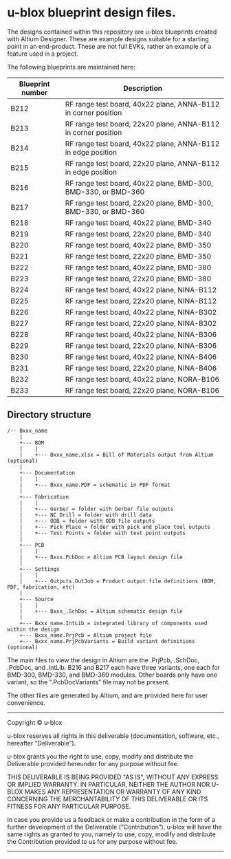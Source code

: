 # u-blox blueprint design files.

The designs contained within this repository are u-blox blueprints created with
Altium Designer. These are example designs suitable for a starting point in an
end-product. These are not full EVKs, rather an example of a feature used in a
project.

The following blueprints are maintained here:

|Blueprint number | Description                                                    |
|-----------------|----------------------------------------------------------------|
| B212            | RF range test board, 40x22 plane, ANNA-B112 in corner position |
| B213            | RF range test board, 22x20 plane, ANNA-B112 in corner position |
| B214            | RF range test board, 40x22 plane, ANNA-B112 in edge position   |
| B215            | RF range test board, 22x20 plane, ANNA-B112 in edge position   |
| B216            | RF range test board, 40x22 plane, BMD-300, BMD-330, or BMD-360 |
| B217            | RF range test board, 22x20 plane, BMD-300, BMD-330, or BMD-360 |
| B218            | RF range test board, 40x22 plane, BMD-340                      |
| B219            | RF range test board, 22x20 plane, BMD-340                      |
| B220            | RF range test board, 40x22 plane, BMD-350                      |
| B221            | RF range test board, 22x20 plane, BMD-350                      |
| B222            | RF range test board, 40x22 plane, BMD-380                      |
| B223            | RF range test board, 22x20 plane, BMD-380                      |
| B224            | RF range test board, 40x22 plane, NINA-B112                    |
| B225            | RF range test board, 22x20 plane, NINA-B112                    |
| B226            | RF range test board, 40x22 plane, NINA-B302                    |
| B227            | RF range test board, 22x20 plane, NINA-B302                    |
| B228            | RF range test board, 40x22 plane, NINA-B306                    |
| B229            | RF range test board, 22x20 plane, NINA-B306                    |
| B230            | RF range test board, 40x22 plane, NINA-B406                    |
| B231            | RF range test board, 22x20 plane, NINA-B406                    |
| B232            | RF range test board, 40x22 plane, NORA-B106                    |
| B233            | RF range test board, 22x20 plane, NORA-B106                    |

Directory structure
---------------------------------------------------------------------------------
```
/-- Bxxx_name
    |
    +--- BOM
    |    |
    |    +--- Bxxx_name.xlsx = Bill of Materials output from Altium (optional)
    |
    +--- Documentation
    |    |
    |    +--- Bxxx_name.PDF = schematic in PDF format
    |
    +--- Fabrication
    |    |
    |    +--- Gerber = folder with Gerber file outputs
    |    +--- NC Drill = folder with drill data
    |    +--- ODB = folder with ODB file outputs
    |    +--- Pick Place = folder with pick and place tool outputs
    |    +--- Test Points = folder with test point outputs
    |
    +--- PCB
    |    |
    |    +--- Bxxx.PcbDoc = Altium PCB layout design file
    |
    +--- Settings
    |    |
    |    +--- Outputs.OutJob = Product output file definitions (BOM, PDF, fabrication, etc)
    |
    +--- Source
    |    |
    |    +--- Bxxx_.SchDoc = Altium schematic design file
    |
    +--- Bxxx_name.IntLib = integrated library of components used within the design
    +--- Bxxx_name.PrjPcb = Altium project file
    +--- Bxxx_name.PrjPcbVariants = Build variant definitions (optional)

```
The main files to view the design in Altium are the .PrjPcb, .SchDoc, .PcbDoc, and .IntLib.
B216 and B217 each have three variants, one each for BMD-300, BMD-330, and BMD-360 modules.
Other boards only have one variant, so the ".PcbDocVariants" file may not be present.

The other files are generated by Altium, and are provided here for user convenience.

---------------------------------------------------------------------------------
Copyright © u-blox

u-blox reserves all rights in this deliverable (documentation, software, etc.,
hereafter “Deliverable”).

u-blox grants you the right to use, copy, modify and distribute the Deliverable
provided hereunder for any purpose without fee.

THIS DELIVERABLE IS BEING PROVIDED "AS IS", WITHOUT ANY EXPRESS OR IMPLIED
WARRANTY. IN PARTICULAR, NEITHER THE AUTHOR NOR U-BLOX MAKES ANY REPRESENTATION
OR WARRANTY OF ANY KIND CONCERNING THE MERCHANTABILITY OF THIS DELIVERABLE
OR ITS FITNESS FOR ANY PARTICULAR PURPOSE.

In case you provide us a feedback or make a contribution in the form of a
further development of the Deliverable (“Contribution”), u-blox will have the
same rights as granted to you, namely to use, copy, modify and distribute the
Contribution provided to us for any purpose without fee.

---------------------------------------------------------------------------------
